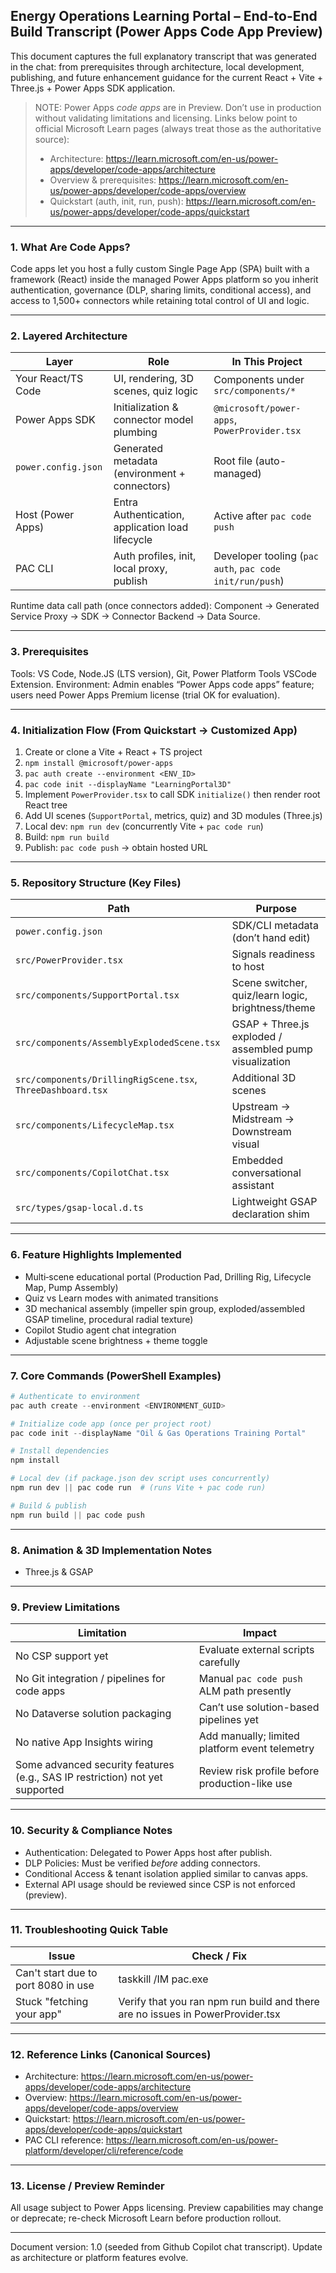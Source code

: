 ## Energy Operations Learning Portal – End-to-End Build Transcript (Power Apps Code App Preview)

This document captures the full explanatory transcript that was generated in the chat: from prerequisites through architecture, local development, publishing, and future enhancement guidance for the current React + Vite + Three.js + Power Apps SDK application.

> NOTE: Power Apps *code apps* are in Preview. Don’t use in production without validating limitations and licensing. Links below point to official Microsoft Learn pages (always treat those as the authoritative source):
> - Architecture: https://learn.microsoft.com/en-us/power-apps/developer/code-apps/architecture
> - Overview & prerequisites: https://learn.microsoft.com/en-us/power-apps/developer/code-apps/overview
> - Quickstart (auth, init, run, push): https://learn.microsoft.com/en-us/power-apps/developer/code-apps/quickstart

---
### 1. What Are Code Apps?
Code apps let you host a fully custom Single Page App (SPA) built with a framework (React) inside the managed Power Apps platform so you inherit authentication, governance (DLP, sharing limits, conditional access), and access to 1,500+ connectors while retaining total control of UI and logic.

---
### 2. Layered Architecture
Layer | Role | In This Project
------|------|---------------
Your React/TS Code | UI, rendering, 3D scenes, quiz logic | Components under `src/components/*`
Power Apps SDK | Initialization & connector model plumbing | `@microsoft/power-apps`, `PowerProvider.tsx`
`power.config.json` | Generated metadata (environment + connectors) | Root file (auto-managed)
Host (Power Apps) | Entra Authentication, application load lifecycle | Active after `pac code push`
PAC CLI | Auth profiles, init, local proxy, publish | Developer tooling (`pac auth`, `pac code init/run/push`)

Runtime data call path (once connectors added): Component → Generated Service Proxy → SDK → Connector Backend → Data Source.

---
### 3. Prerequisites
Tools: VS Code, Node.JS (LTS version), Git, Power Platform Tools VSCode Extension. 
Environment: Admin enables “Power Apps code apps” feature; users need Power Apps Premium license (trial OK for evaluation).

---
### 4. Initialization Flow (From Quickstart → Customized App)
1. Create or clone a Vite + React + TS project
2. `npm install @microsoft/power-apps`
3. `pac auth create --environment <ENV_ID>`
4. `pac code init --displayName "LearningPortal3D"`
5. Implement `PowerProvider.tsx` to call SDK `initialize()` then render root React tree
6. Add UI scenes (`SupportPortal`, metrics, quiz) and 3D modules (Three.js)
7. Local dev: `npm run dev` (concurrently Vite + `pac code run`)
8. Build: `npm run build`
9. Publish: `pac code push` → obtain hosted URL

---
### 5. Repository Structure (Key Files)
Path | Purpose
-----|--------
`power.config.json` | SDK/CLI metadata (don’t hand edit)
`src/PowerProvider.tsx` | Signals readiness to host
`src/components/SupportPortal.tsx` | Scene switcher, quiz/learn logic, brightness/theme
`src/components/AssemblyExplodedScene.tsx` | GSAP + Three.js exploded / assembled pump visualization
`src/components/DrillingRigScene.tsx`, `ThreeDashboard.tsx` | Additional 3D scenes
`src/components/LifecycleMap.tsx` | Upstream → Midstream → Downstream visual
`src/components/CopilotChat.tsx` | Embedded conversational assistant
`src/types/gsap-local.d.ts` | Lightweight GSAP declaration shim

---
### 6. Feature Highlights Implemented
- Multi‑scene educational portal (Production Pad, Drilling Rig, Lifecycle Map, Pump Assembly)
- Quiz vs Learn modes with animated transitions
- 3D mechanical assembly (impeller spin group, exploded/assembled GSAP timeline, procedural radial texture)
- Copilot Studio agent chat integration
- Adjustable scene brightness + theme toggle

---
### 7. Core Commands (PowerShell Examples)
```powershell
# Authenticate to environment
pac auth create --environment <ENVIRONMENT_GUID>

# Initialize code app (once per project root)
pac code init --displayName "Oil & Gas Operations Training Portal"

# Install dependencies
npm install

# Local dev (if package.json dev script uses concurrently)
npm run dev || pac code run  # (runs Vite + pac code run)

# Build & publish
npm run build || pac code push
```

---
### 8. Animation & 3D Implementation Notes
- Three.js & GSAP

---
### 9. Preview Limitations

Limitation | Impact
-----------|-------
No CSP support yet | Evaluate external scripts carefully
No Git integration / pipelines for code apps | Manual `pac code push` ALM path presently
No Dataverse solution packaging | Can’t use solution-based pipelines yet
No native App Insights wiring | Add manually; limited platform event telemetry
Some advanced security features (e.g., SAS IP restriction) not yet supported | Review risk profile before production-like use

---
### 10. Security & Compliance Notes
- Authentication: Delegated to Power Apps host after publish.
- DLP Policies: Must be verified *before* adding connectors.
- Conditional Access & tenant isolation applied similar to canvas apps.
- External API usage should be reviewed since CSP is not enforced (preview).

---
### 11. Troubleshooting Quick Table
Issue | Check / Fix
------|------------
Can't start due to port 8080 in use | taskkill /IM pac.exe
Stuck "fetching your app" | Verify that you ran npm run build and there are no issues in PowerProvider.tsx

---
### 12. Reference Links (Canonical Sources)
- Architecture: https://learn.microsoft.com/en-us/power-apps/developer/code-apps/architecture
- Overview: https://learn.microsoft.com/en-us/power-apps/developer/code-apps/overview
- Quickstart: https://learn.microsoft.com/en-us/power-apps/developer/code-apps/quickstart
- PAC CLI reference: https://learn.microsoft.com/en-us/power-platform/developer/cli/reference/code

---
### 13. License / Preview Reminder
All usage subject to Power Apps licensing. Preview capabilities may change or deprecate; re-check Microsoft Learn before production rollout.

---
Document version: 1.0 (seeded from Github Copilot chat transcript). Update as architecture or platform features evolve.
